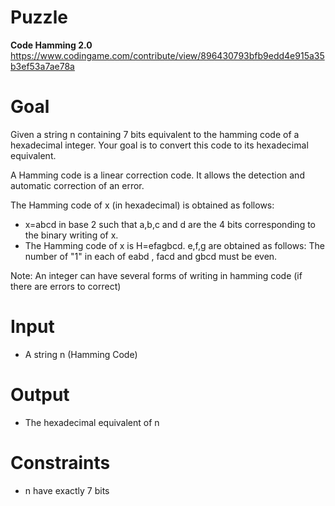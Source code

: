# Puzzle
**Code Hamming 2.0** https://www.codingame.com/contribute/view/896430793bfb9edd4e915a35b3ef53a7ae78a

# Goal
Given a string n containing 7 bits equivalent to the hamming code of a hexadecimal integer. Your goal is to convert this code to its hexadecimal equivalent.

A Hamming code is a linear correction code. It allows the detection and automatic correction of an error.

The Hamming code of x (in hexadecimal) is obtained as follows:
* x=abcd in base 2 such that a,b,c and d are the 4 bits corresponding to the binary writing of x.
* The Hamming code of x is H=efagbcd. e,f,g are obtained as follows: The number of "1" in each of eabd , facd and gbcd must be even.

Note: An integer can have several forms of writing in hamming code (if there are errors to correct)

# Input
* A string n (Hamming Code)

# Output
* The hexadecimal equivalent of n

# Constraints
* n have exactly 7 bits
